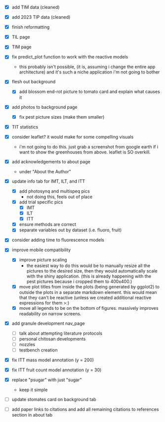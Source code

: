 - [x] add TIM data (cleaned)
- [x] add 2023 TIP data (cleaned)
- [x] finish reformatting
- [x] TIL page
- [x] TIM page
- [x] fix predict_plot function to work with the reactive models
  - this probably isn't possible, (it is, assuming i change the entire app architecture) and it's such a niche application i'm not going to bother
- [x] flesh out background
  - [x] add blossom end-rot picture to tomato card and explain what causes it
- [x] add photos to background page
  - [x] fix pest picture sizes (make them smaller)
- [x] TIT statistics
- [x] consider leaflet? it would make for some compelling visuals
  - i'm not going to do this. just grab a screenshot from google earth if i want to show the greenhouses from above. leaflet is SO overkill.

- [x] add acknowledgements to about page
  - under "About the Author"
- [x] update info tab for IMT, ILT, and ITT
  - [x] add photosynq and multispeq pics
    - not doing this, feels out of place
  - [x] add trial specific pics
    - [x] IMT
    - [x] ILT
    - [x] ITT
  - [x] ensure methods are correct
  - [x] separate variables out by dataset (i.e. fluoro, fruit)
- [x] consider adding time to fluorescence models

- [x] improve mobile compatibility
  - [x] improve picture scaling
    - the easiest way to do this would be to manually resize all the pictures to the desired size, then they would automatically scale with the shiny application. (this is already happening with the pest pictures because i cropped them to 400x400.)
  - [x] move plot titles from inside the plots (being generated by ggplot2) to outside the plots in a separate markdown element. this would mean that they can't be reactive (unless we created additional reactive expressions for them >:)
  - [x] move all legends to be on the bottom of figures. massively improves readability on narrow screens.
- [x] add granule development nav_page
  - [ ] talk about attempting literature protocols
  - [ ] personal chitosan developments
  - [ ] nozzles
  - [ ] testbench creation
- [x] fix ITT mass model annotation (y = 200)
- [x] fix ITT fruit count model annotation (y = 30)
- [x] replace "psugar" with just "sugar"
  - keep it simple
- [ ] update stomates card on background tab
- [ ] add paper links to citations and add all remaining citations to references section in about tab